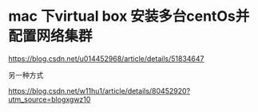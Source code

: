 # mac 下virtual box 安装多台centOs并配置网络集群



https://blog.csdn.net/u014452968/article/details/51834647



另一种方式

https://blog.csdn.net/w11hu1/article/details/80452920?utm_source=blogxgwz10

